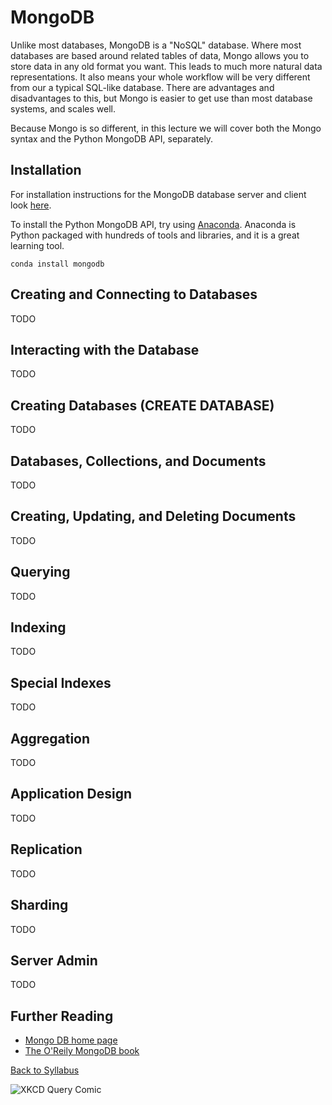 # MongoDB

Unlike most databases, MongoDB is a "NoSQL" database. Where most databases are based around related tables of data, Mongo allows you to store data in any old format you want. This leads to much more natural data representations. It also means your whole workflow will be very different from our a typical SQL-like database. There are advantages and disadvantages to this, but Mongo is easier to get use than most database systems, and scales well.

Because Mongo is so different, in this lecture we will cover both the Mongo syntax and the Python MongoDB API, separately.


## Installation

For installation instructions for the MongoDB database server and client look [here](https://docs.mongodb.com/manual/tutorial/install-mongodb-on-ubuntu/).

To install the Python MongoDB API, try using [Anaconda](http://docs.continuum.io/anaconda/install.html). Anaconda is Python packaged with hundreds of tools and libraries, and it is a great learning tool.

    conda install mongodb


## Creating and Connecting to Databases

TODO

## Interacting with the Database

TODO

## Creating Databases (CREATE DATABASE)

TODO

## Databases, Collections, and Documents

TODO

## Creating, Updating, and Deleting Documents

TODO

## Querying

TODO

## Indexing

TODO

## Special Indexes

TODO

## Aggregation

TODO

## Application Design

TODO

## Replication

TODO

## Sharding

TODO

## Server Admin

TODO


## Further Reading

 * [Mongo DB home page](https://www.mongodb.com/)
 * [The O'Reily MongoDB book](https://www.goodreads.com/book/show/17943788-mongodb)

[Back to Syllabus](../../README.md)


![XKCD Query Comic](https://imgs.xkcd.com/comics/query.png)
